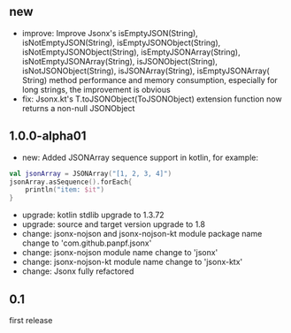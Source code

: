 ## new
* improve: Improve Jsonx's isEmptyJSON(String), isNotEmptyJSON(String), isEmptyJSONObject(String), isNotEmptyJSONObject(String), isEmptyJSONArray(String), isNotEmptyJSONArray(String), isJSONObject(String), isNotJSONObject(String), isJSONArray(String), isEmptyJSONArray( String) method performance and memory consumption, especially for long strings, the improvement is obvious
* fix: Jsonx.kt's T.toJSONObject(ToJSONObject<T>) extension function now returns a non-null JSONObject

## 1.0.0-alpha01
* new: Added JSONArray sequence support in kotlin, for example:
```kotlin
val jsonArray = JSONArray("[1, 2, 3, 4]")
jsonArray.asSequence().forEach{
    println("item: $it")
}
```
* upgrade: kotlin stdlib upgrade to 1.3.72
* upgrade: source and target version upgrade to 1.8
* change: jsonx-nojson and jsonx-nojson-kt module package name change to 'com.github.panpf.jsonx'
* change: jsonx-nojson module name change to 'jsonx'
* change: jsonx-nojson-kt module name change to 'jsonx-ktx'
* change: Jsonx fully refactored

## 0.1
first release